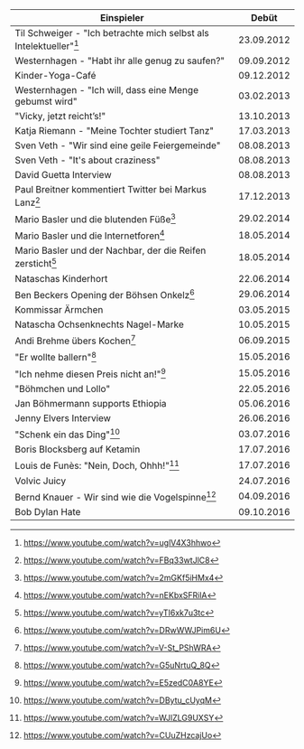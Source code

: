 Einspieler | Debüt | 
-------|------|
Til Schweiger - "Ich betrachte mich selbst als Intelektueller"[^1]|23.09.2012
Westernhagen - "Habt ihr alle genug zu saufen?" |09.09.2012
Kinder-Yoga-Café  | 09.12.2012
Westernhagen - "Ich will, dass eine Menge gebumst wird" | 03.02.2013
"Vicky, jetzt reicht’s!" | 13.10.2013
Katja Riemann - "Meine Tochter studiert Tanz" | 17.03.2013
Sven Veth - "Wir sind eine geile Feiergemeinde" | 08.08.2013
Sven Veth - "It's about craziness" | 08.08.2013
David Guetta Interview | 08.08.2013
Paul Breitner kommentiert Twitter bei Markus Lanz[^2] | 17.12.2013
Mario Basler und die blutenden Füße[^3] | 29.02.2014
Mario Basler und die Internetforen[^4] | 18.05.2014
Mario Basler und der Nachbar, der die Reifen zersticht[^5] | 18.05.2014
Nataschas Kinderhort | 22.06.2014
Ben Beckers Opening der Böhsen Onkelz[^6] | 29.06.2014
Kommissar Ärmchen | 03.05.2015
Natascha Ochsenknechts Nagel-Marke | 10.05.2015
Andi Brehme übers Kochen[^7] | 06.09.2015
"Er wollte ballern"[^8] | 15.05.2016
"Ich nehme diesen Preis nicht an!"[^9] | 15.05.2016
"Böhmchen und Lollo" | 22.05.2016
Jan Böhmermann supports Ethiopia | 05.06.2016
Jenny Elvers Interview | 26.06.2016
"Schenk ein das Ding"[^10] | 03.07.2016
Boris Blocksberg auf Ketamin | 17.07.2016
Louis de Funès: "Nein, Doch, Ohhh!"[^11] | 17.07.2016
Volvic Juicy | 24.07.2016
Bernd Knauer - Wir sind wie die Vogelspinne[^12] | 04.09.2016
Bob Dylan Hate | 09.10.2016

[^1]: https://www.youtube.com/watch?v=uglV4X3hhwo
[^2]: https://www.youtube.com/watch?v=FBq33wtJlC8
[^3]: https://www.youtube.com/watch?v=2mGKf5iHMx4
[^4]: https://www.youtube.com/watch?v=nEKbxSFRilA
[^5]: https://www.youtube.com/watch?v=yTI6xk7u3tc
[^6]: https://www.youtube.com/watch?v=DRwWWJPim6U
[^7]: https://www.youtube.com/watch?v=V-St_PShWRA
[^8]: https://www.youtube.com/watch?v=G5uNrtuQ_8Q
[^9]: https://www.youtube.com/watch?v=E5zedC0A8YE
[^10]: https://www.youtube.com/watch?v=DBytu_cUyqM
[^11]: https://www.youtube.com/watch?v=WJlZLG9UXSY
[^12]: https://www.youtube.com/watch?v=CUuZHzcajUo
